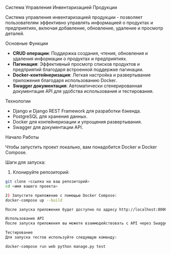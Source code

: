 Система Управления Инвентаризацией Продукции

Система управления инвентаризацией продукции - позволяет пользователям эффективно управлять информацией о продуктах и предприятиях, включая добавление, обновление, удаление и просмотр деталей.

Основные Функции

- **CRUD операции**: Поддержка создания, чтения, обновления и удаления информации о продуктах и предприятиях.
- **Пагинация**: Эффективный просмотр списков продуктов и предприятий благодаря встроенной поддержке пагинации.
- **Docker-контейнеризация**: Легкая настройка и развертывание приложения благодаря использованию Docker.
- **Swagger документация**: Автоматически сгенерированная документация API для удобства использования и тестирования.

Технологии

- Django и Django REST Framework для разработки бэкенда.
- PostgreSQL для хранения данных.
- Docker для контейнеризации и упрощения развертывания.
- Swagger для документации API.

Начало Работы

Чтобы запустить проект локально, вам понадобится Docker и Docker Compose.

Шаги для запуска:

1) Клонируйте репозиторий:

```bash
git clone <ссылка на ваш репозиторий>
cd <имя вашего проекта>

2) Запустите приложение с помощью Docker Compose:
docker-compose up --build

После запуска приложение будет доступно по адресу http://localhost:8000/.

Использование API
После запуска приложения вы можете взаимодействовать с API через Swagger UI по адресу http://localhost:8000/api/docs/. Это предоставит вам интерактивный интерфейс для тестирования всех доступных эндпоинтов API.

Тестирование
Для запуска тестов используйте следующую команду:

docker-compose run web python manage.py test
